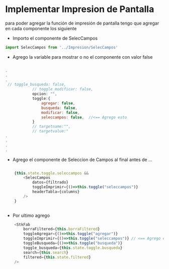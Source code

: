 # Implementar Impresion de Pantalla

para poder agregar la función de impresión de pantalla tengo que agregar en cada componente los siguiente

* Importo el componente de SelecCampos  
```javascript
import SelecCampos from '../Impresion/SelecCampos'
```
* Agrego la variable para mostrar o no el componente con valor false

```javascript

.
.
.
 // toggle_busqueda: false,
            // toggle_modificar: false,
            opcion: "",            
            toggle:{
                agregar: false,
                busqueda: false,
                modificar: false,
                seleccampos: false,  //<== Agrego esto
            }
            // targetname:"",
            // targetvalue:"
.
.
.
.

```

* Agrego el componente de Seleccion de Campos al final antes de <StkFab> ... </StkFab>

```javascript

    {this.state.toggle.seleccampos &&
        <SelecCampos 
            datos={filtrado} 
            toggleImprimir={()=>this.toggle("seleccampos")} 
            headerTabla={columns}
        />
    }
                

```

* Por ultimo agrego 

```javascript
    <StkFab 
        borraFiltered={this.borraFiltered} 
        toggleAgregar={()=>this.toggle("agregar")} 
        toggleImprimir={()=>this.toggle("seleccampos")} // <== Agrego esto 
        toggleBusqueda={()=>this.toggle("busqueda")} 
        toggle_busqueda={this.state.toggle.busqueda} 
        search={this.search} 
        filtered={this.state.filtered} 
    />

```